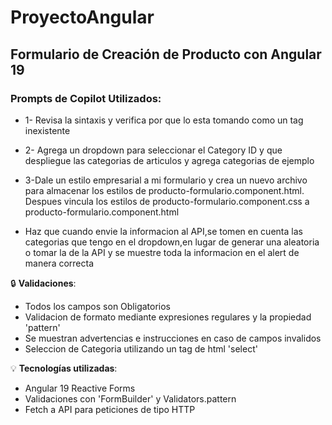 # ProyectoAngular


## Formulario de Creación de Producto con Angular 19


### Prompts de Copilot Utilizados:

* 1- Revisa la sintaxis y verifica por que <app-producto-formulario></app-producto-formulario> lo esta tomando como un tag inexistente

* 2- Agrega un dropdown para seleccionar el Category ID y que despliegue las categorias de articulos y agrega categorias de ejemplo

* 3-Dale un estilo empresarial a mi formulario y crea un nuevo archivo para almacenar los estilos de producto-formulario.component.html. Despues vincula los estilos de producto-formulario.component.css a producto-formulario.component.html

* Haz que cuando envie la informacion al API,se tomen en cuenta las categorias que tengo en el dropdown,en lugar de generar una aleatoria o tomar la de la API y se muestre toda la informacion en el alert de manera correcta 

🔒 **Validaciones**:
* Todos los campos son Obligatorios
* Validacion de formato mediante expresiones regulares y la propiedad 'pattern'
* Se muestran advertencias e instrucciones en caso de campos invalidos
* Seleccion de Categoria utilizando un tag de html 'select'

💡 **Tecnologías utilizadas**:

* Angular 19 Reactive Forms
* Validaciones con 'FormBuilder' y Validators.pattern
* Fetch a API para peticiones de tipo HTTP
